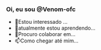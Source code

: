 ### Oi, eu sou @Venom-ofc

- 👀Estou interessado ...
- 🌱atualmente estou aprendendo...
- 💞️Procuro colaborar em...
- 📫Como chegar até mim...
